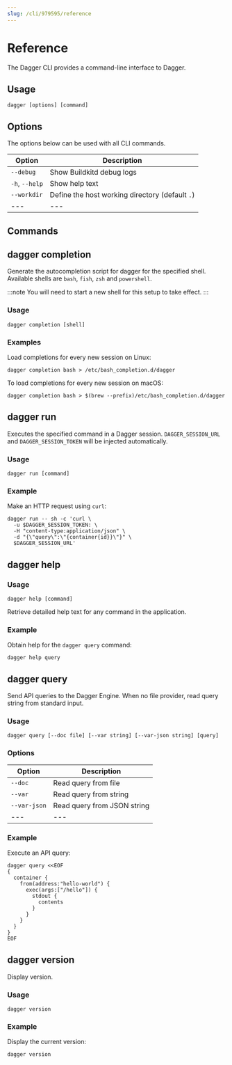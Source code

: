 ```yaml
---
slug: /cli/979595/reference
---
```


# Reference

The Dagger CLI provides a command-line interface to Dagger.

## Usage

```shell
dagger [options] [command]
```

## Options

The options below can be used with all CLI commands.

| Option | Description |
|---|---|
| `--debug` | Show Buildkitd debug logs |
| `-h`, `--help` | Show help text |
| `--workdir` | Define the host working directory (default `.`) |
|---|---|

## Commands

## dagger completion

Generate the autocompletion script for dagger for the specified shell. Available shells are `bash`, `fish`, `zsh` and `powershell`.

:::note
You will need to start a new shell for this setup to take effect.
:::

### Usage

```shell
dagger completion [shell]
```

### Examples

Load completions for every new session on Linux:

```shell
dagger completion bash > /etc/bash_completion.d/dagger
```

To load completions for every new session on macOS:

```shell
dagger completion bash > $(brew --prefix)/etc/bash_completion.d/dagger
```

## dagger run

Executes the specified command in a Dagger session. `DAGGER_SESSION_URL` and `DAGGER_SESSION_TOKEN` will be injected automatically.

### Usage

```shell
dagger run [command]
```

### Example

Make an HTTP request using `curl`:

```shell
dagger run -- sh -c 'curl \
  -u $DAGGER_SESSION_TOKEN: \
  -H "content-type:application/json" \
  -d "{\"query\":\"{container{id}}\"}" \
  $DAGGER_SESSION_URL'
```

## dagger help

### Usage

```shell
dagger help [command]
```

Retrieve detailed help text for any command in the application.

### Example

Obtain help for the `dagger query` command:

```shell
dagger help query
```

## dagger query

Send API queries to the Dagger Engine. When no file provider, read query string from standard input.

### Usage

```shell
dagger query [--doc file] [--var string] [--var-json string] [query]
```

### Options

| Option | Description |
|---|---|
| `--doc` | Read query from file |
| `--var` | Read query from string |
| `--var-json` | Read query from JSON string |
|---|---|

### Example

Execute an API query:

```shell
dagger query <<EOF
{
  container {
    from(address:"hello-world") {
      exec(args:["/hello"]) {
        stdout {
          contents
        }
      }
    }
  }
}
EOF
```

## dagger version

Display version.

### Usage

```shell
dagger version
```

### Example

Display the current version:

```shell
dagger version
```

